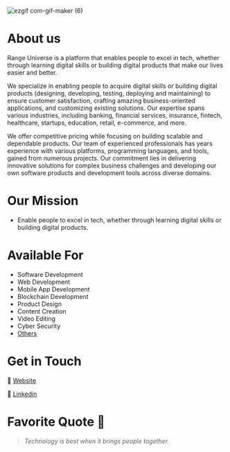 
![ezgif com-gif-maker (6)](https://media.licdn.com/dms/image/v2/D4D3DAQGNjhv4Se2CxA/image-scale_191_1128/image-scale_191_1128/0/1716015755357/rangeuniverse_cover?e=1724832000&v=beta&t=msH7vebuOCENFEl562MzPY4JC4OPw0CIg3foxdBKiiU)





# About us
Range Universe is a platform that enables people to excel in tech, whether through learning digital skills or building digital products that make our lives easier and better.

We specialize in enabling people to acquire digital skills or building digital products (designing, developing, testing, deploying and maintaining) to ensure customer satisfaction, crafting amazing business-oriented applications, and customizing existing solutions. Our expertise spans various industries, including banking, financial services, insurance, fintech, healthcare, startups, education, retail, e-commerce, and more.

We offer competitive pricing while focusing on building scalable and dependable products. Our team of experienced professionals has years experience with various platforms, programming languages, and tools, gained from numerous projects. Our commitment lies in delivering innovative solutions for complex business challenges and developing our own software products and development tools across diverse domains.

# Our Mission
- Enable people to excel in tech, whether through learning digital skills or building digital products. 

# Available For
- Software Development
- Web Development
- Mobile App Development
- Blockchain Development
- Product Design
- Content Creation
- Video Editing
- Cyber Security
- [Others](https://rangeuniverse.org)

# Get in Touch
🔗 [Website](https://www.rangeuniverse.org)

🔗 [Linkedin](https://www.linkedin.com/company/rangeuniverse)

# Favorite Quote 📖
> _Technology is best when it brings people together._

